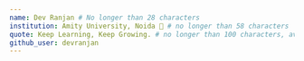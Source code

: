 ```yaml
---
name: Dev Ranjan # No longer than 28 characters
institution: Amity University, Noida 🚩 # no longer than 58 characters
quote: Keep Learning, Keep Growing. # no longer than 100 characters, avoid using quotes(") to guarantee the format remains the same.
github_user: devranjan
---
```

